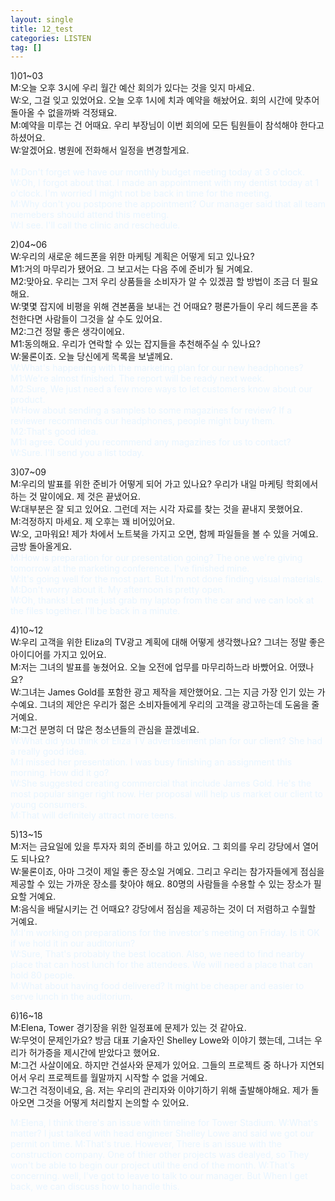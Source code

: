 ```yaml
---
layout: single
title: 12_test
categories: LISTEN
tag: []
---
```



1)01~03   
M:오늘 오후 3시에 우리 월간 예산 회의가 있다는 것을 잊지 마세요.   
W:오, 그걸 잊고 있었어요. 오늘 오후 1시에 치과 예약을 해놨어요. 회의 시간에 맞추어 돌아올 수 없을까봐 걱정돼요.   
M:예약을 미루는 건 어때요. 우리 부장님이 이번 회의에 모든 팀원들이 참석해야 한다고 하셨어요.   
W:알겠어요. 병원에 전화해서 일정을 변경할게요.   
<span style="color:#E8F5FF">   
M:Don't forget we have our monthly budget meeting today at 3 o'clock.   
W:Oh, I forgot about that. I made an appointment with my dentist today at 1 o'clock. I'm worried I might not be back in time for the meeting.   
M:Why don't you postpone the appointment? Our manager said that all team memebers should attend this meeting.   
W:I see. I'll call the clinic and reschedule.   
</span>
   
2)04~06   
W:우리의 새로운 헤드폰을 위한 마케팅 계획은 어떻게 되고 있나요?   
M1:거의 마무리가 됐어요. 그 보고서는 다음 주에 준비가 될 거예요.   
M2:맞아요. 우리는 그저 우리 상품들을 소비자가 알 수 있겠끔 할 방법이 조금 더 필요해요.   
W:몇몇 잡지에 비평을 위해 견본품을 보내는 건 어때요? 평론가들이 우리 헤드폰을 추천한다면 사람들이 그것을 살 수도 있어요.   
M2:그건 정말 좋은 생각이에요.   
M1:동의해요. 우리가 연락할 수 있는 잡지들을 추천해주실 수 있나요?   
W:물론이죠. 오늘 당신에게 목록을 보낼께요.   
<span style="color:#E8F5FF">
W:What's happening with the marketing plan for our new headphones?   
M1:We're almost finished. The report will be ready next week.   
M2:Sure, We just need a few more ways to let customers know about our product.   
W:How about sending a samples to some magazines for review? If a reviewer recommends our headphones, people might buy them.   
M2:That's good idea.   
M1:I agree. Could you recommend any magazines for us to contact?   
W:Sure. I'll send you a list today.   
</span>

3)07~09   
M:우리의 발표를 위한 준비가 어떻게 되어 가고 있나요? 우리가 내일 마케팅 학회에서 하는 것 말이에요. 제 것은 끝냈어요.   
W:대부분은 잘 되고 있어요. 그런데 저는 시각 자료를 찾는 것을 끝내지 못했어요.   
M:걱정하지 마세요. 제 오후는 꽤 비어있어요.   
W:오, 고마워요! 제가 차에서 노트북을 가지고 오면, 함께 파일들을 볼 수 있을 거예요. 금방 돌아올게요.   
<span style="color:#E8F5FF">
M:How is preparation for our presentation going? The one we're giving tomorrow at the marketing conference. I've finished mine.   
W:It's going well for the most part. But I'm not done finding visual materials.   
M:Don't worry about it. My afternoon is pretty open.   
W:Oh, thanks! Let me just grab my laptop from the car and we can look at the files together. I'll be back in a minute.   
</span>

4)10~12   
W:우리 고객을 위한 Eliza의 TV광고 계획에 대해 어떻게 생각했나요? 그녀는 정말 좋은 아이디어를 가지고 있어요.   
M:저는 그녀의 발표를 놓쳤어요. 오늘 오전에 업무를 마무리하느라 바빴어요. 어땠나요?   
W:그녀는 James Gold를 포함한 광고 제작을 제안했어요. 그는 지금 가장 인기 있는 가수예요. 그녀의 제안은 우리가 젊은 소비자들에게 우리의 고객을 광고하는데 도움을 줄 거예요.   
M:그건 분명히 더 많은 청소년들의 관심을 끌겠네요.   
<span style="color:#E8F5FF">
W:What did you think of Eliza TV advertisement plan for our client? She had a really good idea.   
M:I missed her presentation. I was busy finishing an assignment this morning. How did it go?   
W:She suggested creating commercial that include James Gold. He's the most popular singer right now. Her proposal will help us market our client to young consumers.   
M:That will definitely attract more teens.   
</span>

5)13~15   
M:저는 금요일에 있을 투자자 회의 준비를 하고 있어요. 그 회의를 우리 강당에서 열어도 되나요?   
W:물론이죠, 아마 그것이 제일 좋은 장소일 거예요. 그리고 우리는 참가자들에게 점심을 제공할 수 있는 가까운 장소를 찾아야 해요. 80명의 사람들을 수용할 수 있는 장소가 필요할 거예요.   
M:음식을 배달시키는 건 어때요? 강당에서 점심을 제공하는 것이 더 저렴하고 수월할 거예요.   
<span style="color:#E8F5FF">
M:I'm working on preparations for the investor's meeting on Friday. Is it OK if we hold it in our auditorium?   
W:Sure, That's probably the best location. Also, we need to find nearby place that can host lunch for the attendees. We will need a place that can hold 80 people.   
M:What about having food delivered? It might be cheaper and easier to serve lunch in the auditorium.   
</span>

6)16~18      
M:Elena, Tower 경기장을 위한 일정표에 문제가 있는 것 같아요.   
W:무엇이 문제인가요? 방금 대표 기술자인 Shelley Lowe와 이야기 했는데, 그녀는 우리가 허가증을 제시간에 받았다고 했어요.   
M:그건 사살이에요. 하지만 건설사와 문제가 있어요. 그들의 프로젝트 중 하나가 지연되어서 우리 프로젝트를 월말까지 시작할 수 없을 거예요.   
W:그건 걱정이네요, 음. 저는 우리의 관리자와 이야기하기 위해 출발해야해요. 제가 돌아오면 그것을 어떻게 처리할지 논의할 수 있어요.   

<span style="color:#E8F5FF">   
M:Elena, I think there's an issue with timeline for Tower Stadium.   
W:What's matter? I just talked with head engineer Shelley Lowe and said we got our permit on time.   
M:That's true. However, There is an issue with the construction company. One of thier other projects was dealyed, so They won't be able to begin our project util the end of the month.    
W:That's concerning. well, I've got to leave to talk to our manager. But When I get back, we can discuss how to handle this.   
</span>


